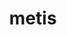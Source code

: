 ---
title: "metis"
layout: cache
categories: [package, develop-2023-05-18]
meta: {"versions": ["5.1.0"], "compilers": ["gcc@=11.1.0", "gcc@=12.3.0", "gcc@=7.3.1", "gcc@=7.5.0", "oneapi@=2023.0.0"], "oss": ["amzn2", "ubuntu18.04", "ubuntu20.04"], "platforms": ["linux"], "targets": ["aarch64", "neoverse_n1", "ppc64le", "x86_64", "x86_64_v3"], "stacks": ["aws-ahug", "aws-ahug-aarch64", "aws-isc", "aws-isc-aarch64", "aws-pcluster-neoverse_n1", "aws-pcluster-neoverse_v1", "data-vis-sdk", "e4s", "e4s-oneapi", "e4s-power", "radiuss", "radiuss-aws", "radiuss-aws-aarch64", "root"], "num_specs": 9, "num_specs_by_stack": {"aws-isc-aarch64": 2, "aws-ahug-aarch64": 2, "radiuss-aws-aarch64": 2, "root": 9, "aws-pcluster-neoverse_n1": 1, "aws-pcluster-neoverse_v1": 1, "aws-isc": 1, "aws-ahug": 1, "radiuss-aws": 1, "radiuss": 1, "e4s-power": 1, "e4s-oneapi": 1, "data-vis-sdk": 1, "e4s": 1}}
spec_details: [{"hash": "d7t4akxbcwc6b7xz5xjvzq3mqqhwy7zv", "compiler": "gcc@=7.3.1", "versions": ["5.1.0"], "os": "amzn2", "platform": "linux", "target": "aarch64", "variants": ["build_system=cmake", "build_type=Release", "~gdb", "generator=make", "~int64", "~ipo", "patches=4991da9,93a7903,b1225da", "~real64", "+shared"], "stacks": ["aws-isc-aarch64", "aws-ahug-aarch64", "radiuss-aws-aarch64", "root"], "size": "-", "tarball": "https://binaries.spack.io/develop-2023-05-18/build_cache/linux-amzn2-aarch64/gcc-7.3.1/metis-5.1.0/linux-amzn2-aarch64-gcc-7.3.1-metis-5.1.0-d7t4akxbcwc6b7xz5xjvzq3mqqhwy7zv.spack"}, {"hash": "7ypa67tkowplqc6x3ugv5tqs3xt4bopj", "compiler": "gcc@=12.3.0", "versions": ["5.1.0"], "os": "amzn2", "platform": "linux", "target": "neoverse_n1", "variants": ["build_system=cmake", "build_type=Release", "~gdb", "generator=make", "~int64", "~ipo", "patches=4991da9,93a7903,b1225da", "~real64", "+shared"], "stacks": ["root", "aws-pcluster-neoverse_n1", "aws-pcluster-neoverse_v1"], "size": "-", "tarball": "https://binaries.spack.io/develop-2023-05-18/build_cache/linux-amzn2-neoverse_n1/gcc-12.3.0/metis-5.1.0/linux-amzn2-neoverse_n1-gcc-12.3.0-metis-5.1.0-7ypa67tkowplqc6x3ugv5tqs3xt4bopj.spack"}, {"hash": "dxnccshlcferk2pp6s5avyplfim45fpj", "compiler": "gcc@=7.3.1", "versions": ["5.1.0"], "os": "amzn2", "platform": "linux", "target": "neoverse_n1", "variants": ["build_system=cmake", "build_type=Release", "~gdb", "generator=make", "~int64", "~ipo", "patches=4991da9,93a7903,b1225da", "~real64", "+shared"], "stacks": ["aws-isc-aarch64", "aws-ahug-aarch64", "radiuss-aws-aarch64", "root"], "size": "-", "tarball": "https://binaries.spack.io/develop-2023-05-18/build_cache/linux-amzn2-neoverse_n1/gcc-7.3.1/metis-5.1.0/linux-amzn2-neoverse_n1-gcc-7.3.1-metis-5.1.0-dxnccshlcferk2pp6s5avyplfim45fpj.spack"}, {"hash": "lkmcuhwrlltkclckljmz6b2xf3z75idz", "compiler": "gcc@=7.3.1", "versions": ["5.1.0"], "os": "amzn2", "platform": "linux", "target": "x86_64_v3", "variants": ["build_system=cmake", "build_type=Release", "~gdb", "generator=make", "~int64", "~ipo", "patches=4991da9,93a7903,b1225da", "~real64", "+shared"], "stacks": ["root", "aws-isc", "aws-ahug", "radiuss-aws"], "size": "-", "tarball": "https://binaries.spack.io/develop-2023-05-18/build_cache/linux-amzn2-x86_64_v3/gcc-7.3.1/metis-5.1.0/linux-amzn2-x86_64_v3-gcc-7.3.1-metis-5.1.0-lkmcuhwrlltkclckljmz6b2xf3z75idz.spack"}, {"hash": "wf5ldzx5qmgay5r5ljw6jl7evdlxefdz", "compiler": "gcc@=7.5.0", "versions": ["5.1.0"], "os": "ubuntu18.04", "platform": "linux", "target": "x86_64_v3", "variants": ["build_system=cmake", "build_type=Release", "~gdb", "generator=make", "~int64", "~ipo", "patches=4991da9,93a7903,b1225da", "~real64", "+shared"], "stacks": ["root", "radiuss"], "size": "-", "tarball": "https://binaries.spack.io/develop-2023-05-18/build_cache/linux-ubuntu18.04-x86_64_v3/gcc-7.5.0/metis-5.1.0/linux-ubuntu18.04-x86_64_v3-gcc-7.5.0-metis-5.1.0-wf5ldzx5qmgay5r5ljw6jl7evdlxefdz.spack"}, {"hash": "oq3esy72w5kwju2lvwyq2mhz6nmqofd3", "compiler": "gcc@=11.1.0", "versions": ["5.1.0"], "os": "ubuntu20.04", "platform": "linux", "target": "ppc64le", "variants": ["build_system=cmake", "build_type=Release", "~gdb", "generator=make", "~int64", "~ipo", "patches=4991da9,93a7903,b1225da", "~real64", "+shared"], "stacks": ["root", "e4s-power"], "size": "-", "tarball": "https://binaries.spack.io/develop-2023-05-18/build_cache/linux-ubuntu20.04-ppc64le/gcc-11.1.0/metis-5.1.0/linux-ubuntu20.04-ppc64le-gcc-11.1.0-metis-5.1.0-oq3esy72w5kwju2lvwyq2mhz6nmqofd3.spack"}, {"hash": "f274izp33rqcjabx4nlmvda4g3wf627v", "compiler": "oneapi@=2023.0.0", "versions": ["5.1.0"], "os": "ubuntu20.04", "platform": "linux", "target": "x86_64", "variants": ["build_system=cmake", "build_type=Release", "~gdb", "generator=make", "~int64", "~ipo", "patches=4991da9,93a7903", "~real64", "+shared"], "stacks": ["root", "e4s-oneapi"], "size": "-", "tarball": "https://binaries.spack.io/develop-2023-05-18/build_cache/linux-ubuntu20.04-x86_64/oneapi-2023.0.0/metis-5.1.0/linux-ubuntu20.04-x86_64-oneapi-2023.0.0-metis-5.1.0-f274izp33rqcjabx4nlmvda4g3wf627v.spack"}, {"hash": "qx6kgrx3ukwffcdy27npapvz2hvqsjd3", "compiler": "gcc@=11.1.0", "versions": ["5.1.0"], "os": "ubuntu20.04", "platform": "linux", "target": "x86_64_v3", "variants": ["build_system=cmake", "build_type=Release", "~gdb", "generator=make", "~int64", "~ipo", "patches=4991da9,93a7903,b1225da", "~real64", "+shared"], "stacks": ["root", "data-vis-sdk"], "size": "-", "tarball": "https://binaries.spack.io/develop-2023-05-18/build_cache/linux-ubuntu20.04-x86_64_v3/gcc-11.1.0/metis-5.1.0/linux-ubuntu20.04-x86_64_v3-gcc-11.1.0-metis-5.1.0-qx6kgrx3ukwffcdy27npapvz2hvqsjd3.spack"}, {"hash": "n6kdzd3zc5uffdt5dk5gsyr72ytmecwf", "compiler": "gcc@=11.1.0", "versions": ["5.1.0"], "os": "ubuntu20.04", "platform": "linux", "target": "x86_64_v3", "variants": ["build_system=cmake", "build_type=Release", "~gdb", "generator=make", "~int64", "~ipo", "patches=4991da9,93a7903,b1225da", "~real64", "+shared"], "stacks": ["root", "e4s"], "size": "-", "tarball": "https://binaries.spack.io/develop-2023-05-18/build_cache/linux-ubuntu20.04-x86_64_v3/gcc-11.1.0/metis-5.1.0/linux-ubuntu20.04-x86_64_v3-gcc-11.1.0-metis-5.1.0-n6kdzd3zc5uffdt5dk5gsyr72ytmecwf.spack"}]
---